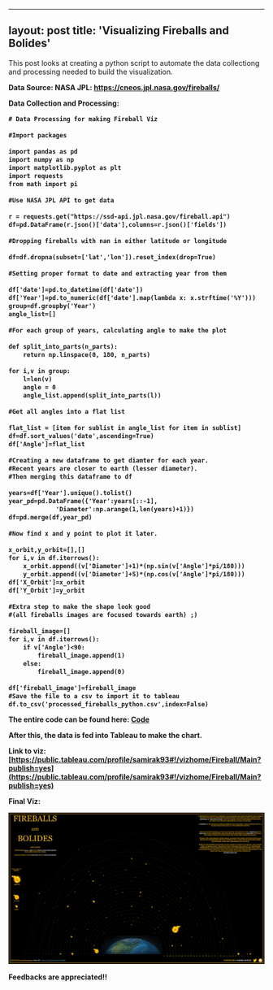 
---
layout: post
title: 'Visualizing Fireballs and Bolides'
---

This post looks at creating a python script to automate the data collectiong and processing needed to build the visualization.

<b>Data Source: NASA JPL: https://cneos.jpl.nasa.gov/fireballs/

<b>Data Collection and Processing:

    # Data Processing for making Fireball Viz
    
    #Import packages
    
    import pandas as pd
    import numpy as np
    import matplotlib.pyplot as plt
    import requests
    from math import pi
    
    #Use NASA JPL API to get data
    
    r = requests.get("https://ssd-api.jpl.nasa.gov/fireball.api")
    df=pd.DataFrame(r.json()['data'],columns=r.json()['fields'])
    
    #Dropping fireballs with nan in either latitude or longitude
    
    df=df.dropna(subset=['lat','lon']).reset_index(drop=True)
    
    #Setting proper format to date and extracting year from them
    
    df['date']=pd.to_datetime(df['date'])
    df['Year']=pd.to_numeric(df['date'].map(lambda x: x.strftime('%Y')))
    group=df.groupby('Year')
    angle_list=[]
    
    #For each group of years, calculating angle to make the plot
    
    def split_into_parts(n_parts):
        return np.linspace(0, 180, n_parts)
    
    for i,v in group:
        l=len(v)
        angle = 0
        angle_list.append(split_into_parts(l))
    
    #Get all angles into a flat list
        
    flat_list = [item for sublist in angle_list for item in sublist]
    df=df.sort_values('date',ascending=True)
    df['Angle']=flat_list
    
    #Creating a new dataframe to get diamter for each year. 
    #Recent years are closer to earth (lesser diameter). 
    #Then merging this dataframe to df
    
    years=df['Year'].unique().tolist()
    year_pd=pd.DataFrame({'Year':years[::-1],
                 'Diameter':np.arange(1,len(years)+1)})
    df=pd.merge(df,year_pd)
    
    #Now find x and y point to plot it later.
    
    x_orbit,y_orbit=[],[]
    for i,v in df.iterrows():
        x_orbit.append((v['Diameter']+1)*(np.sin(v['Angle']*pi/180)))
        y_orbit.append((v['Diameter']+5)*(np.cos(v['Angle']*pi/180)))
    df['X_Orbit']=x_orbit
    df['Y_Orbit']=y_orbit
    
    #Extra step to make the shape look good
    #(all fireballs images are focused towards earth) ;)
    
    fireball_image=[]
    for i,v in df.iterrows():
        if v['Angle']<90:
            fireball_image.append(1)
        else:
            fireball_image.append(0)
    
    df['fireball_image']=fireball_image
    #Save the file to a csv to import it to tableau
    df.to_csv('processed_fireballs_python.csv',index=False)

The entire code can be found here: [Code](https://github.com/samirak93/Fireballs-Data-Visualization/blob/master/FireBall.py)


<b>After this, the data is fed into Tableau to make the chart. 


<b>Link to viz: [https://public.tableau.com/profile/samirak93#!/vizhome/Fireball/Main?publish=yes](https://public.tableau.com/profile/samirak93#!/vizhome/Fireball/Main?publish=yes)


<b>Final Viz:


<img src="https://raw.githubusercontent.com/samirak93/Fireballs-Data-Visualization/master/Main.png" width="700">

Feedbacks are appreciated!!
